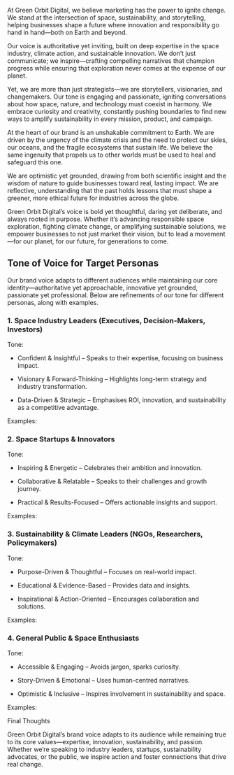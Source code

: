 <!-- Unsupported block type: table_of_contents -->



At Green Orbit Digital, we believe marketing has the power to ignite change. We stand at the intersection of space, sustainability, and storytelling, helping businesses shape a future where innovation and responsibility go hand in hand—both on Earth and beyond.

Our voice is authoritative yet inviting, built on deep expertise in the space industry, climate action, and sustainable innovation. We don’t just communicate; we inspire—crafting compelling narratives that champion progress while ensuring that exploration never comes at the expense of our planet.

Yet, we are more than just strategists—we are storytellers, visionaries, and changemakers. Our tone is engaging and passionate, igniting conversations about how space, nature, and technology must coexist in harmony. We embrace curiosity and creativity, constantly pushing boundaries to find new ways to amplify sustainability in every mission, product, and campaign.

At the heart of our brand is an unshakable commitment to Earth. We are driven by the urgency of the climate crisis and the need to protect our skies, our oceans, and the fragile ecosystems that sustain life. We believe the same ingenuity that propels us to other worlds must be used to heal and safeguard this one.

We are optimistic yet grounded, drawing from both scientific insight and the wisdom of nature to guide businesses toward real, lasting impact. We are reflective, understanding that the past holds lessons that must shape a greener, more ethical future for industries across the globe.

Green Orbit Digital’s voice is bold yet thoughtful, daring yet deliberate, and always rooted in purpose. Whether it’s advancing responsible space exploration, fighting climate change, or amplifying sustainable solutions, we empower businesses to not just market their vision, but to lead a movement—for our planet, for our future, for generations to come.

<!-- Unsupported block type: divider -->

## Tone of Voice for Target Personas

Our brand voice adapts to different audiences while maintaining our core identity—authoritative yet approachable, innovative yet grounded, passionate yet professional. Below are refinements of our tone for different personas, along with examples.

### 1. Space Industry Leaders (Executives, Decision-Makers, Investors)

Tone:

- Confident & Insightful – Speaks to their expertise, focusing on business impact.

- Visionary & Forward-Thinking – Highlights long-term strategy and industry transformation.

- Data-Driven & Strategic – Emphasises ROI, innovation, and sustainability as a competitive advantage.

Examples:

<!-- Unsupported block type: toggle -->

<!-- Unsupported block type: toggle -->

<!-- Unsupported block type: toggle -->

### 2. Space Startups & Innovators

Tone:

- Inspiring & Energetic – Celebrates their ambition and innovation.

- Collaborative & Relatable – Speaks to their challenges and growth journey.

- Practical & Results-Focused – Offers actionable insights and support.

Examples:

<!-- Unsupported block type: toggle -->

<!-- Unsupported block type: toggle -->

<!-- Unsupported block type: toggle -->

### 3. Sustainability & Climate Leaders (NGOs, Researchers, Policymakers)

Tone:

- Purpose-Driven & Thoughtful – Focuses on real-world impact.

- Educational & Evidence-Based – Provides data and insights.

- Inspirational & Action-Oriented – Encourages collaboration and solutions.

Examples:

<!-- Unsupported block type: toggle -->

<!-- Unsupported block type: toggle -->

<!-- Unsupported block type: toggle -->

### 4. General Public & Space Enthusiasts

Tone:

- Accessible & Engaging – Avoids jargon, sparks curiosity.

- Story-Driven & Emotional – Uses human-centred narratives.

- Optimistic & Inclusive – Inspires involvement in sustainability and space.

Examples:

<!-- Unsupported block type: toggle -->

<!-- Unsupported block type: toggle -->

<!-- Unsupported block type: toggle -->

Final Thoughts

Green Orbit Digital’s brand voice adapts to its audience while remaining true to its core values—expertise, innovation, sustainability, and passion. Whether we’re speaking to industry leaders, startups, sustainability advocates, or the public, we inspire action and foster connections that drive real change.